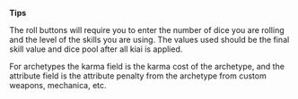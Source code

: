 **Tips**

The roll buttons will require you to enter the number of dice you are rolling and the level of the skills you are using. The values used should be the final skill value and dice pool after all kiai is applied.

For archetypes the karma field is the karma cost of the archetype, and the attribute field is the attribute penalty from the archetype from custom weapons, mechanica, etc.